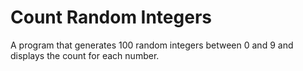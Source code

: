 # Count Random Integers
A program that generates 100 random integers between 0 and 9 and displays the count for each number. 

